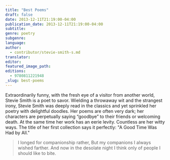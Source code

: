 ```yaml
---
title: "Best Poems"
draft: false
date: 2013-12-11T21:19:00-04:00
publication_date: 2013-12-11T21:19:00-04:00
subtitle:
genre: poetry
subgenre:
language:
author:
  - contributor/stevie-smith-s.md
translator:
editor:
featured_image_path:
editions:
  - 9780811221948
_slug: best-poems
---
```


Extraordinarily funny, with the fresh eye of a visitor from another world, Stevie Smith is a poet to savor. Wielding a throwaway wit and the strangest irony, Stevie Smith was deeply read in the classics and yet sprinkled her poetry with delightful doodles. Her poems are often very dark; her characters are perpetually saying “goodbye” to their friends or welcoming death. At the same time her work has an eerie levity. Countless are her witty ways. The title of her first collection says it perfectly: "A Good Time Was Had by All."

> I longed for companionship rather,
> But my companions I always wished farther.
> And now in the desolate night
> I think only of people I should like to bite.


